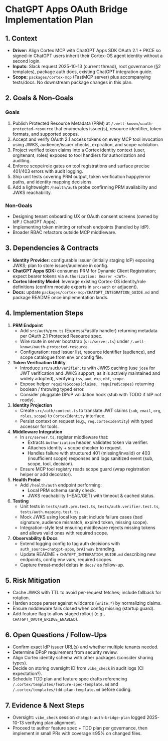 # ChatGPT Apps OAuth Bridge Implementation Plan

## 1. Context
- **Driver:** Align Cortex MCP with ChatGPT Apps SDK OAuth 2.1 + PKCE so signed-in ChatGPT users inherit their Cortex-OS agent identity without a second login.
- **Inputs:** Slack request 2025-10-13 (current thread), root governance (§2 templates), package auth docs, existing ChatGPT integration guide.
- **Scope:** `packages/cortex-mcp` (FastMCP server) plus accompanying tests/docs. No downstream package changes in this plan.

## 2. Goals & Non-Goals
### Goals
1. Publish Protected Resource Metadata (PRM) at `/.well-known/oauth-protected-resource` that enumerates issuer(s), resource identifier, token formats, and supported scopes.
2. Accept and verify OAuth 2.1 access tokens on every MCP tool invocation using JWKS, audience/issuer checks, expiration, and scope validation.
3. Project verified token claims into a Cortex identity context (user, org/tenant, roles) exposed to tool handlers for authorization and auditing.
4. Enforce scope/role gates on tool registrations and surface precise 401/403 errors with audit logging.
5. Ship unit tests covering PRM output, token verification happy/error paths, and identity mapping decisions.
6. Add a lightweight `/health/auth` probe confirming PRM availability and JWKS reachability.

### Non-Goals
- Designing tenant onboarding UX or OAuth consent screens (owned by IdP / ChatGPT Apps).
- Implementing token minting or refresh endpoints (handled by IdP).
- Broader RBAC refactors outside MCP middleware.

## 3. Dependencies & Contracts
- **Identity Provider:** configurable issuer (initially staging IdP) exposing JWKS; plan to store issuer/audience in config.
- **ChatGPT Apps SDK:** consumes PRM for Dynamic Client Registration; expect bearer tokens via `Authorization: Bearer <JWT>`.
- **Cortex Identity Model:** leverage existing Cortex-OS identity/role definitions (confirm module exports in `src/auth` or adjacent).
- **Docs:** update `packages/cortex-mcp/CHATGPT_INTEGRATION_GUIDE.md` and package README once implementation lands.

## 4. Implementation Steps
1. **PRM Endpoint**
   - Add `src/auth/prm.ts` (Express/Fastify handler) returning metadata per OAuth 2.1 Protected Resource spec.
   - Wire route in server bootstrap (`src/server.ts`) under `/.well-known/oauth-protected-resource`.
   - Configuration: read issuer list, resource identifier (audience), and scope catalogue from env or config file.
2. **Token Verification Utility**
   - Introduce `src/auth/verifier.ts` with JWKS caching (use `jose` for JWT verification and JWKS support, as it is actively maintained and widely adopted), verifying `iss`, `aud`, `exp`, `nbf`, `scope`.
   - Expose helper `requireScopes(claims, requiredScopes)` returning boolean / throwing typed error.
   - Consider pluggable DPoP validation hook (stub with TODO if IdP not ready).
3. **Identity Projection**
   - Create `src/auth/context.ts` to translate JWT claims (`sub`, `email`, `org`, `roles`, `scope`) to `CortexIdentity` interface.
   - Persist context on request (e.g., `req.cortexIdentity`) with typed accessor for tools.
4. **Middleware Integration**
   - In `src/server.ts`, register middleware that:
     - Extracts `Authorization` header, validates token via verifier.
     - Attaches identity + scope checker to request.
     - Handles failure with structured 401 (missing/invalid) or 403 (insufficient scope) responses and logs sanitized event (sub, scope, tool, decision).
   - Ensure MCP tool registry reads scope guard (wrap registration helper or add decorator).
5. **Health Probe**
   - Add `/health/auth` endpoint performing:
     - Local PRM schema sanity check.
     - JWKS reachability (HEAD/GET) with timeout & cached status.
6. **Testing**
   - Unit tests in `tests/auth.prm.test.ts`, `tests/auth.verifier.test.ts`, `tests/auth.mapping.test.ts`.
   - Mock JWKS using local key pair; include failure cases (bad signature, audience mismatch, expired token, missing scope).
   - Integration-style test ensuring middleware rejects missing tokens and allows valid ones with required scope.
7. **Observability & Docs**
   - Extend logging config to tag auth decisions with `auth_source=chatgpt-apps`, `brAInwav` branding.
   - Update README + `CHATGPT_INTEGRATION_GUIDE.md` describing new endpoints, config env vars, required scopes.
   - Capture threat-model deltas in `docs/` as follow-up.

## 5. Risk Mitigation
- Cache JWKS with TTL to avoid per-request fetches; include fallback for rotation.
- Harden scope parser against wildcards (`write:*`) by normalizing claims.
- Ensure middleware fails closed when config missing (startup guard).
- Add feature flag to allow staged rollout (e.g., `CHATGPT_OAUTH_BRIDGE_ENABLED`).

## 6. Open Questions / Follow-Ups
- Confirm exact IdP issuer URL(s) and whether multiple tenants needed.
- Determine DPoP requirement from security review.
- Align Cortex identity schema with other packages (consider sharing types).
- Decide on storing oversight ID from `vibe_check` in audit logs (CI expectation?).
- Schedule TDD plan and feature spec drafts referencing `/.cortex/templates/feature-spec-template.md` and `/.cortex/templates/tdd-plan-template.md` before coding.

## 7. Evidence & Next Steps
- Oversight: `vibe_check` session `chatgpt-auth-bridge-plan` logged 2025-10-13 verifying plan alignment.
- Proceed to author feature spec + TDD plan per governance, then implement in small PRs with coverage ≥95% on changed files.
